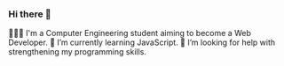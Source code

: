 ### Hi there 👋

👨🏽‍💻 I'm a Computer Engineering student aiming to become a Web Developer.
🌱 I’m currently learning JavaScript.
🤔 I’m looking for help with strengthening my programming skills.
<!--
**catato-source/catato-source** is a ✨ _special_ ✨ repository because its `README.md` (this file) appears on your GitHub profile.

Here are some ideas to get you started:

- 🔭 I’m currently working on ...
- 🌱 I’m currently learning ...
- 👯 I’m looking to collaborate on ...
- 🤔 I’m looking for help with ...
- 💬 Ask me about ...
- 📫 How to reach me: ...
- 😄 Pronouns: ...
- ⚡ Fun fact: ...
-->
